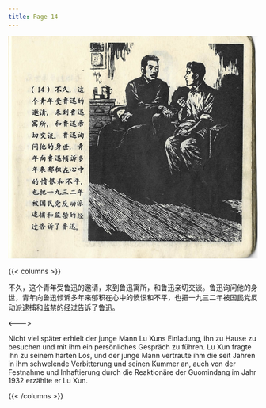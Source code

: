 ```yaml
---
title: Page 14
---
```


![luxun front](../../../images/luxun/YifuMukeDeGushi/15-page-00001.jpg)

{{< columns >}}

不久，这个青年受鲁迅的邀请，来到鲁迅寓所，和鲁迅亲切交谈。鲁迅询问他的身世，青年向鲁迅倾诉多年来郁积在心中的愤恨和不平，也把一九三二年被国民党反动派逮捕和监禁的经过告诉了鲁迅。

<--->

Nicht viel später erhielt der junge Mann Lu Xuns Einladung, ihn zu Hause zu besuchen und mit ihm ein persönliches Gespräch zu führen. Lu Xun fragte ihn zu seinem harten Los, und der junge Mann vertraute ihm die seit Jahren in ihm schwelende Verbitterung und seinen Kummer an, auch von der Festnahme und Inhaftierung durch die Reaktionäre der Guomindang im Jahr 1932 erzählte er Lu Xun.

{{< /columns >}}